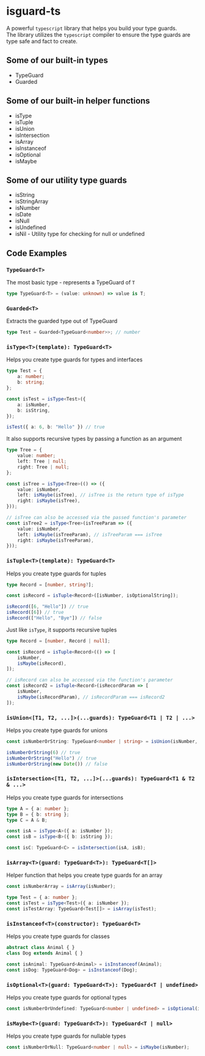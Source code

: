 # isguard-ts
A powerful `typescript` library that helps you build your type guards.<br/>
The library utilizes the `typescript` compiler to ensure the type guards are type safe and fact to create.

## Some of our built-in types
+ TypeGuard
+ Guarded

## Some of our built-in helper functions
+ isType
+ isTuple
+ isUnion
+ isIntersection
+ isArray
+ isInstanceof
+ isOptional
+ isMaybe

## Some of our utility type guards
+ isString
+ isStringArray
+ isNumber
+ isDate
+ isNull
+ isUndefined
+ isNil - Utility type for checking for null or undefined

## Code Examples
### `TypeGuard<T>`
The most basic type - represents a TypeGuard of `T`
```typescript
type TypeGuard<T> = (value: unknown) => value is T;
```

### `Guarded<T>`
Extracts the guarded type out of TypeGuard
```typescript
type Test = Guarded<TypeGuard<number>>; // number
```

### `isType<T>(template): TypeGuard<T>`
Helps you create type guards for types and interfaces
```typescript
type Test = {
	a: number;
	b: string;
};

const isTest = isType<Test>({
	a: isNumber,
	b: isString,
});

isTest({ a: 6, b: "Hello" }) // true
```

It also supports recursive types by passing a function as an argument
```typescript
type Tree = {
	value: number;
	left: Tree | null;
	right: Tree | null;
};

const isTree = isType<Tree>(() => ({
	value: isNumber,
	left: isMaybe(isTree), // isTree is the return type of isType
	right: isMaybe(isTree),
}));

// isTree can also be accessed via the passed function's parameter
const isTree2 = isType<Tree>(isTreeParam => ({
	value: isNumber,
	left: isMaybe(isTreeParam), // isTreeParam === isTree
	right: isMaybe(isTreeParam),
}));
```

### `isTuple<T>(template): TypeGuard<T>`
Helps you create type guards for tuples
```typescript
type Record = [number, string?];

const isRecord = isTuple<Record>([isNumber, isOptionalString]);

isRecord([6, "Hello"]) // true
isRecord([6]) // true
isRecord(["Hello", "Bye"]) // false
```

Just like `isType`, it supports recursive tuples
```typescript
type Record = [number, Record | null];

const isRecord = isTuple<Record>(() => [
	isNumber,
	isMaybe(isRecord),
]);

// isRecord can also be accessed via the function's parameter
const isRecord2 = isTuple<Record>(isRecordParam => [
	isNumber,
	isMaybe(isRecordParam), // isRecordParam === isRecord2
]);
```

### `isUnion<[T1, T2, ...]>(...guards): TypeGuard<T1 | T2 | ...>`
Helps you create type guards for unions
```typescript
const isNumberOrString: TypeGuard<number | string> = isUnion(isNumber, isString);

isNumberOrString(6) // true
isNumberOrString("Hello") // true
isNumberOrString(new Date()) // false
```

### `isIntersection<[T1, T2, ...]>(...guards): TypeGuard<T1 & T2 & ...>`
Helps you create type guards for intersections
```typescript
type A = { a: number };
type B = { b: string };
type C = A & B;

const isA = isType<A>({ a: isNumber });
const isB = isType<B>({ b: isString });

const isC: TypeGuard<C> = isIntersection(isA, isB);
```

### `isArray<T>(guard: TypeGuard<T>): TypeGuard<T[]>`
Helper function that helps you create type guards for an array
```typescript
const isNumberArray = isArray(isNumber);

type Test = { a: number };
const isTest = isType<Test>({ a: isNumber });
const isTestArray: TypeGuard<Test[]> = isArray(isTest);
```

### `isInstanceof<T>(constructor): TypeGuard<T>`
Helps you create type guards for classes
```typescript
abstract class Animal { }
class Dog extends Animal { }

const isAnimal: TypeGuard<Animal> = isInstanceof(Animal);
const isDog: TypeGuard<Dog> = isInstanceof(Dog);
```

### `isOptional<T>(guard: TypeGuard<T>): TypeGuard<T | undefined>`
Helps you create type guards for optional types
```typescript
const isNumberOrUndefined: TypeGuard<number | undefined> = isOptional(isNumber);
```

### `isMaybe<T>(guard: TypeGuard<T>): TypeGuard<T | null>`
Helps you create type guards for nullable types
```typescript
const isNumberOrNull: TypeGuard<number | null> = isMaybe(isNumber);
```

